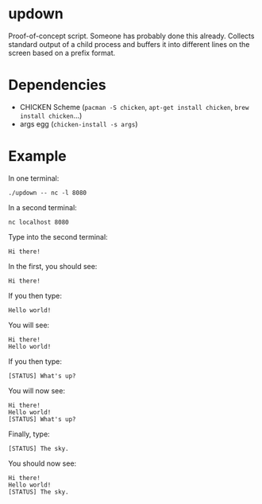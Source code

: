 # updown

Proof-of-concept script. Someone has probably done this already.
Collects standard output of a child process and buffers it into different lines
on the screen based on a prefix format.

# Dependencies

- CHICKEN Scheme (`pacman -S chicken`, `apt-get install chicken`, `brew install chicken`...)
- args egg (`chicken-install -s args`)

# Example

In one terminal:

    ./updown -- nc -l 8080

In a second terminal:

    nc localhost 8080

Type into the second terminal:

    Hi there!

In the first, you should see:

    Hi there!

If you then type:

    Hello world!

You will see:

    Hi there!
    Hello world!

If you then type:

    [STATUS] What's up?

You will now see:

    Hi there!
    Hello world!
    [STATUS] What's up?

Finally, type:

    [STATUS] The sky.

You should now see:

    Hi there!
    Hello world!
    [STATUS] The sky.
